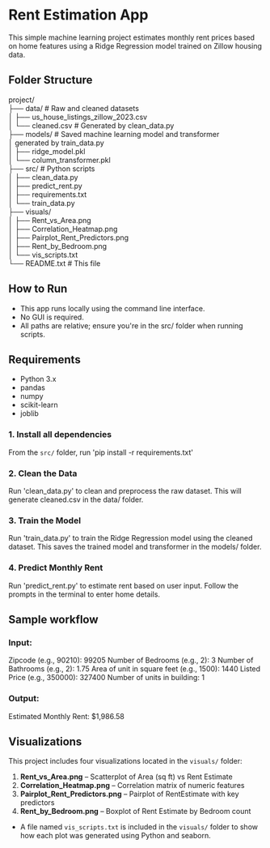 # Rent Estimation App

This simple machine learning project estimates monthly rent prices based on 
home features using a Ridge Regression model trained on Zillow housing data.


## Folder Structure

project/  
├── data/ # Raw and cleaned datasets  
│ ├── us_house_listings_zillow_2023.csv  
│ └── cleaned.csv # Generated by clean_data.py  
├── models/ # Saved machine learning model and transformer  
  │	      generated by train_data.py  
│ ├── ridge_model.pkl  
│ └── column_transformer.pkl  
├── src/ # Python scripts  
│ ├── clean_data.py  
│ ├── predict_rent.py  
│ ├── requirements.txt  
│ └── train_data.py  
├── visuals/  
│ ├── Rent_vs_Area.png  
│ ├── Correlation_Heatmap.png  
│ ├── Pairplot_Rent_Predictors.png  
│ ├── Rent_by_Bedroom.png  
│ └── vis_scripts.txt  
└── README.txt # This file  


## How to Run

- This app runs locally using the command line interface.
- No GUI is required.
- All paths are relative; ensure you're in the src/ folder when running scripts.

## Requirements
- Python 3.x
- pandas
- numpy
- scikit-learn
- joblib

### 1. Install all dependencies
From the `src/` folder, run 'pip install -r requirements.txt'

### 2. Clean the Data
Run 'clean_data.py' to clean and preprocess the raw dataset.
This will generate cleaned.csv in the data/ folder.

### 3. Train the Model
Run 'train_data.py' to train the Ridge Regression model using the cleaned dataset.
This saves the trained model and transformer in the models/ folder.

### 4. Predict Monthly Rent

Run 'predict_rent.py' to estimate rent based on user input.
Follow the prompts in the terminal to enter home details.

## Sample workflow

### Input:
Zipcode (e.g., 90210): 99205
Number of Bedrooms (e.g., 2): 3
Number of Bathrooms (e.g., 2): 1.75
Area of unit in square feet (e.g., 1500): 1440
Listed Price (e.g., 350000): 327400
Number of units in building: 1

### Output:
Estimated Monthly Rent: $1,986.58

    
## Visualizations

This project includes four visualizations located in the `visuals/` folder:

1. **Rent_vs_Area.png** – Scatterplot of Area (sq ft) vs Rent Estimate
2. **Correlation_Heatmap.png** – Correlation matrix of numeric features
3. **Pairplot_Rent_Predictors.png** – Pairplot of RentEstimate with key predictors
4. **Rent_by_Bedroom.png** – Boxplot of Rent Estimate by Bedroom count

- A file named `vis_scripts.txt` is included in the `visuals/` folder
  to show how each plot was generated using Python and seaborn.
